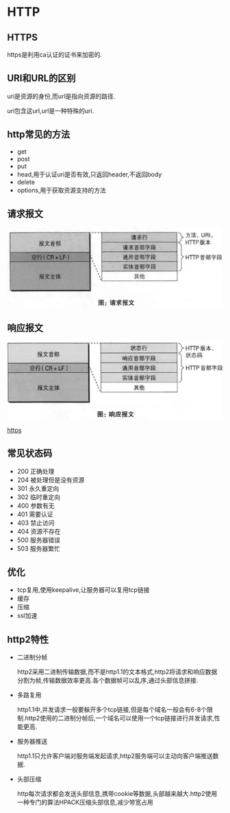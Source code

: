 # HTTP

## HTTPS

https是利用ca认证的证书来加密的.

## URI和URL的区别

uri是资源的身份,而url是指向资源的路径.

uri包含这url,url是一种特殊的uri.

## http常见的方法

- get
- post
- put
- head,用于认证uri是否有效,只返回header,不返回body
- delete
- options,用于获取资源支持的方法

## 请求报文

![HTTP/Untitled.png](HTTP/Untitled.png)

## 响应报文

![HTTP/Untitled%201.png](HTTP/Untitled%201.png)

[https](HTTP/https.md)

## 常见状态码

- 200 正确处理
- 204 被处理但是没有资源
- 301 永久重定向
- 302 临时重定向
- 400 参数有无
- 401 需要认证
- 403 禁止访问
- 404 资源不存在
- 500 服务器错误
- 503 服务器繁忙

## 优化

- tcp复用,使用keepalive,让服务器可以复用tcp链接
- 缓存
- 压缩
- ssl加速

## http2特性

- 二进制分帧

    http2采用二进制传输数据,而不是http1.1的文本格式,http2将请求和响应数据分割为帧,传输数据效率更高.各个数据帧可以乱序,通过头部信息拼接.

- 多路复用

    http1.1中,并发请求一般要躲开多个tcp链接,但是每个域名一般会有6-8个限制.http2使用的二进制分帧后,一个域名可以使用一个tcp链接进行并发请求,性能更高.

- 服务器推送

    http1.1只允许客户端对服务端发起请求,http2服务端可以主动向客户端推送数据.

- 头部压缩

    http每次请求都会发送头部信息,携带cookie等数据,头部越来越大.http2使用一种专门的算法HPACK压缩头部信息,减少带宽占用